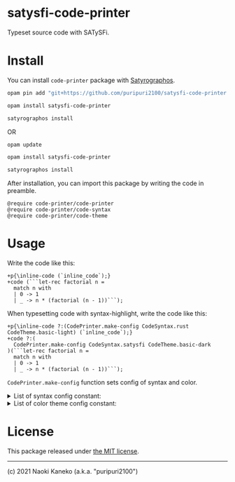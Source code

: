 # satysfi-code-printer

Typeset source code with SATySFi.

# Install

You can install `code-printer` package with [Satyrographos](https://github.com/na4zagin3/satyrographos).

```sh
opam pin add "git+https://github.com/puripuri2100/satysfi-code-printer.git"

opam install satysfi-code-printer

satyrographos install
```

OR

```sh
opam update

opam install satysfi-code-printer

satyrographos install
```

After installation, you can import this package by writing the code in preamble.

```
@require code-printer/code-printer
@require code-printer/code-syntax
@require code-printer/code-theme
```

# Usage

Write the code like this:

```
+p{\inline-code (`inline_code`);}
+code (```let-rec factorial n =
  match n with
  | 0 -> 1
  | _ -> n * (factorial (n - 1))```);
```


When typesetting code with syntax-highlight, write the code like this:

```
+p{\inline-code ?:(CodePrinter.make-config CodeSyntax.rust CodeTheme.basic-light) (`inline_code`);}
+code ?:(
  CodePrinter.make-config CodeSyntax.satysfi CodeTheme.basic-dark
)(```let-rec factorial n =
  match n with
  | 0 -> 1
  | _ -> n * (factorial (n - 1))```);
```

`CodePrinter.make-config` function sets config of syntax and color.

<details>
<summary>List of syntax config constant:</summary>

- `CodeSyntax.rust`
- `CodeSyntax.ocaml`
- `CodeSyntax.satysfi`
- `CodeSyntax.cobol`
- `CodeSyntax.c`
- `CodeSyntax.cpp`
- `CodeSyntax.csharp`
- `CodeSyntax.d`
- `CodeSyntax.erlang`
- `CodeSyntax.fsharp`
- `CodeSyntax.fortran`
- `CodeSyntax.go`
- `CodeSyntax.haskell`
- `CodeSyntax.html`
- `CodeSyntax.java`
- `CodeSyntax.javascript`
- `CodeSyntax.julia`
- `CodeSyntax.kotlin`
- `CodeSyntax.lua`
- `CodeSyntax.lisp`
- `CodeSyntax.nim`
- `CodeSyntax.shell`
- `CodeSyntax.perl`
- `CodeSyntax.python`
- `CodeSyntax.r`
- `CodeSyntax.ruby`
- `CodeSyntax.scala`
- `CodeSyntax.swift`
- `CodeSyntax.tex`
- `CodeSyntax.typescript`
- `CodeSyntax.visualbasic`
- `CodeSyntax.xml`
</details>

<details>
<summary>List of color theme config constant:</summary>

- `CodeTheme.basic-light`
- `CodeTheme.basic-dark`
- `CodeTheme.gruvbox-light`
- `CodeTheme.gruvbox-dark`
- `CodeTheme.dracula`
- `CodeTheme.iceberg-dark`
- `CodeTheme.iceberg-light`

</details>

# License

This package released under [the MIT license](https://github.com/puripuri2100/satysfi-code-printer/blob/master/LICENSE).

---

(c) 2021 Naoki Kaneko (a.k.a. "puripuri2100")

